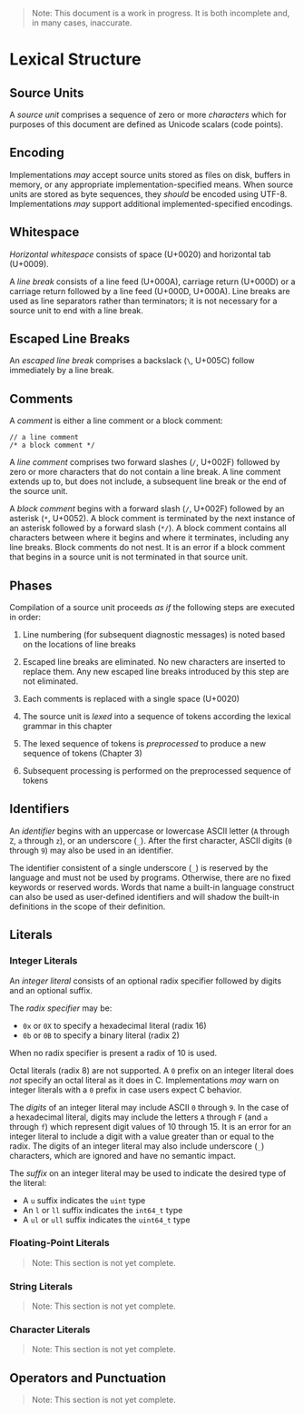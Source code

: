 > Note: This document is a work in progress. It is both incomplete and, in many cases, inaccurate.

Lexical Structure
=================

Source Units
------------

A _source unit_ comprises a sequence of zero or more _characters_ which for purposes of this document are defined as Unicode scalars (code points).

Encoding
--------

Implementations *may* accept source units stored as files on disk, buffers in memory, or any appropriate implementation-specified means.
When source units are stored as byte sequences, they *should* be encoded using UTF-8.
Implementations *may* support additional implemented-specified encodings.

Whitespace
----------

_Horizontal whitespace_ consists of space (U+0020) and horizontal tab (U+0009).

A _line break_ consists of a line feed (U+000A), carriage return (U+000D) or a carriage return followed by a line feed (U+000D, U+000A).
Line breaks are used as line separators rather than terminators; it is not necessary for a source unit to end with a line break.

Escaped Line Breaks
-------------------

An _escaped line break_ comprises a backslack (`\`, U+005C) follow immediately by a line break.

Comments
--------

A _comment_ is either a line comment or a block comment:

```hlsl
// a line comment
/* a block comment */
```

A _line comment_ comprises two forward slashes (`/`, U+002F) followed by zero or more characters that do not contain a line break.
A line comment extends up to, but does not include, a subsequent line break or the end of the source unit.

A _block comment_ begins with a forward slash (`/`, U+002F) followed by an asterisk (`*`, U+0052). 
A block comment is terminated by the next instance of an asterisk followed by a forward slash (`*/`).
A block comment contains all characters between where it begins and where it terminates, including any line breaks.
Block comments do not nest.
It is an error if a block comment that begins in a source unit is not terminated in that source unit.

Phases
------

Compilation of a source unit proceeds _as if_ the following steps are executed in order:

1. Line numbering (for subsequent diagnostic messages) is noted based on the locations of line breaks

2. Escaped line breaks are eliminated. No new characters are inserted to replace them. Any new escaped line breaks introduced by this step are not eliminated.

3. Each comments is replaced with a single space (U+0020)

4. The source unit is _lexed_ into a sequence of tokens according the lexical grammar in this chapter

5. The lexed sequence of tokens is _preprocessed_ to produce a new sequence of tokens (Chapter 3)

6. Subsequent processing is performed on the preprocessed sequence of tokens

Identifiers
-----------

An _identifier_ begins with an uppercase or lowercase ASCII letter (`A` through `Z`, `a` through `z`), or an underscore (`_`).
After the first character, ASCII digits (`0` through `9`) may also be used in an identifier.

The identifier consistent of a single underscore (`_`) is reserved by the language and must not be used by programs.
Otherwise, there are no fixed keywords or reserved words.
Words that name a built-in language construct can also be used as user-defined identifiers and will shadow the built-in definitions in the scope of their definition.

Literals
--------

### Integer Literals

An _integer literal_ consists of an optional radix specifier followed by digits and an optional suffix.

The _radix specifier_ may be:

* `0x` or `0X` to specify a hexadecimal literal (radix 16)
* `0b` or `0B` to specify a binary literal (radix 2)

When no radix specifier is present a radix of 10 is used.

Octal literals (radix 8) are not supported.
A `0` prefix on an integer literal does *not* specify an octal literal as it does in C.
Implementations *may* warn on integer literals with a `0` prefix in case users expect C behavior.

The _digits_ of an integer literal may include ASCII `0` through `9`.
In the case of a hexadecimal literal, digits may include the letters `A` through `F` (and `a` through `f`) which represent digit values of 10 through 15.
It is an error for an integer literal to include a digit with a value greater than or equal to the radix.
The digits of an integer literal may also include underscore (`_`) characters, which are ignored and have no semantic impact.

The _suffix_ on an integer literal may be used to indicate the desired type of the literal:

* A `u` suffix indicates the `uint` type
* An `l` or `ll` suffix indicates the `int64_t` type
* A `ul` or `ull` suffix indicates the `uint64_t` type

### Floating-Point Literals

> Note: This section is not yet complete.

### String Literals

> Note: This section is not yet complete.

### Character Literals

> Note: This section is not yet complete.

Operators and Punctuation
-------------------------

> Note: This section is not yet complete.
